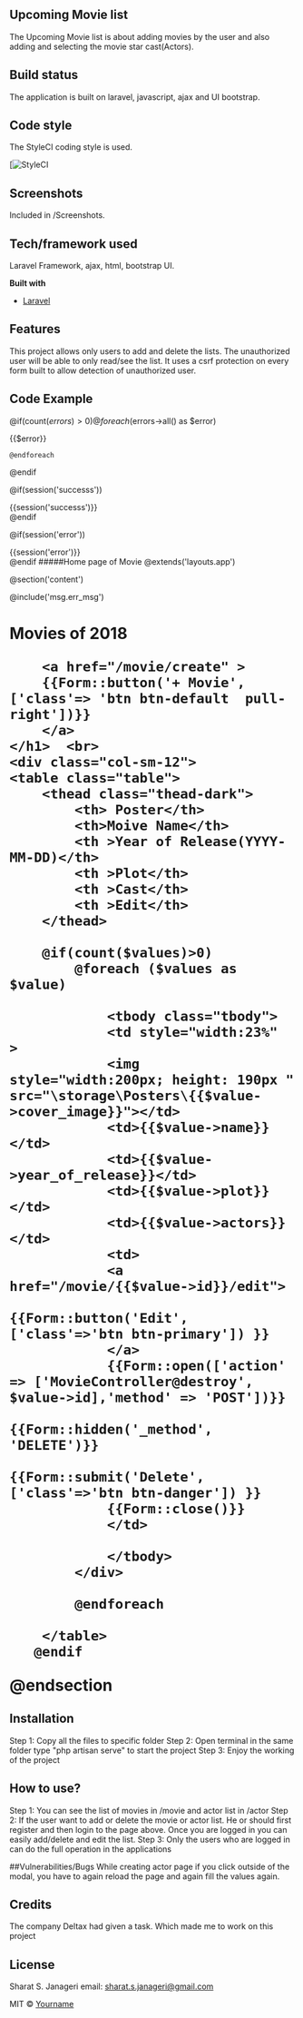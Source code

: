 ## Upcoming Movie list
The Upcoming Movie list is about adding movies by the user and also adding and selecting the movie star cast(Actors).



## Build status
The application is built on laravel, javascript, ajax and UI bootstrap.


## Code style
The StyleCI coding style is used.

[![StyleCI](https://styleci.io/)
 
## Screenshots
Included in /Screenshots.

## Tech/framework used
Laravel Framework, ajax, html, bootstrap UI.

<b>Built with</b>
- [Laravel](https://laravel.com/)

## Features
This project allows only users to add and delete the lists. The unauthorized user will be able to only read/see the list. It uses a csrf protection on every form built to allow detection of unauthorized user.   

## Code Example


@if(count($errors)>0)
    @foreach ($errors->all() as $error)
        <div class="alert alert-danger">
            {{$error}}
        </div>

    @endforeach
@endif

@if(session('successs'))
        <div class="alert alert-success">
            {{session('successs')}}
        </div>
@endif

@if(session('error'))
        <div class="alert alert-danger">
            {{session('error')}}
        </div>
@endif
#####Home page of Movie
@extends('layouts.app')

@section('content')

@include('msg.err_msg')
    <h1> Movies of 2018  
        
        <a href="/movie/create" >
        {{Form::button('+ Movie',['class'=> 'btn btn-default  pull-right'])}}
        </a>
    </h1>  <br>  
    <div class="col-sm-12">
    <table class="table">
        <thead class="thead-dark">
            <th> Poster</th>
            <th>Moive Name</th>
            <th >Year of Release(YYYY-MM-DD)</th>
            <th >Plot</th>
            <th >Cast</th>
            <th >Edit</th>
        </thead>

        @if(count($values)>0)
            @foreach ($values as $value)
            
                <tbody class="tbody">
                <td style="width:23%"  >
                <img style="width:200px; height: 190px " src="\storage\Posters\{{$value->cover_image}}"></td>
                <td>{{$value->name}} </td>
                <td>{{$value->year_of_release}}</td>
                <td>{{$value->plot}}</td>
                <td>{{$value->actors}}</td>
                <td> 
                <a href="/movie/{{$value->id}}/edit">
                    {{Form::button('Edit',['class'=>'btn btn-primary']) }}
                </a>
                {{Form::open(['action' => ['MovieController@destroy', $value->id],'method' => 'POST'])}}
                    {{Form::hidden('_method', 'DELETE')}}
                {{Form::submit('Delete',['class'=>'btn btn-danger']) }}
                {{Form::close()}}
                </td>
                 
                </tbody>
            </div>
         
            @endforeach
      
        </table>
       @endif

       
        
  
@endsection

## Installation

Step 1: Copy all the files to specific folder 
Step 2:	Open terminal in the same folder type "php artisan serve" to start the project 
Step 3: Enjoy the working of the project 




## How to use?
Step 1: You can see the list of movies in /movie and actor list in /actor 
Step 2: If the user want to add or delete the movie or actor list. He or should first register and then login to the page above. Once you are logged in you can easily add/delete and edit the list. 
Step 3: Only the users who are logged in can do the full operation in the applications 

##Vulnerabilities/Bugs
While creating actor page if you click outside of the modal, you have to again reload the page and again fill the values again. 

## Credits
The company Deltax had given a task. Which made me to work on this project 



## License
Sharat S. Janageri 
email: sharat.s.janageri@gmail.com


MIT © [Yourname]()
